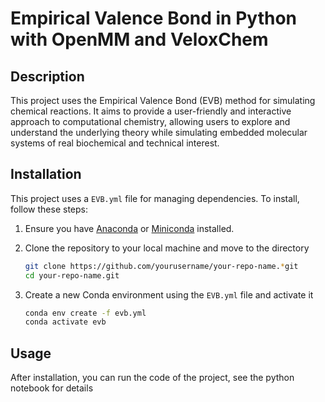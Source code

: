 # Empirical Valence Bond in Python with OpenMM and VeloxChem

## Description

This project uses the Empirical Valence Bond (EVB) method for simulating chemical reactions. It aims to provide a user-friendly and interactive approach to computational chemistry, allowing users to explore and understand the underlying theory while simulating embedded molecular systems of real biochemical and technical interest.

## Installation

This project uses a `EVB.yml` file for managing dependencies. To install, follow these steps:

1. Ensure you have [Anaconda](https://www.anaconda.com/products/distribution) or [Miniconda](https://docs.conda.io/en/latest/miniconda.html) installed.

2. Clone the repository to your local machine and move to the directory

    ```bash
    git clone https://github.com/yourusername/your-repo-name.*git
    cd your-repo-name.git


3. Create a new Conda environment using the `EVB.yml` file and activate it

    ```bash
    conda env create -f evb.yml
    conda activate evb

## Usage
After installation, you can run the code of the project, see the python notebook for details
